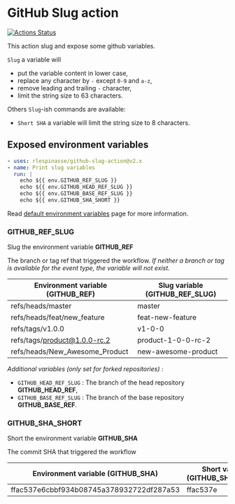 # GitHub Slug action

[![Actions Status](https://github.com/rlespinasse/github-slug-action/workflows/Build/badge.svg)](https://github.com/rlespinasse/github-slug-action/actions)

This action slug and expose some github variables.

`Slug` a variable will

- put the variable content in lower case,
- replace any character by `-` except `0-9` and `a-z`,
- remove leading and trailing `-` character,
- limit the string size to 63 characters.

Others `Slug`-ish commands are available:

- `Short SHA` a variable will limit the string size to 8 characters.

## Exposed environment variables

```yaml
- uses: rlespinasse/github-slug-action@v2.x
- name: Print slug variables
  run: |
    echo ${{ env.GITHUB_REF_SLUG }}
    echo ${{ env.GITHUB_HEAD_REF_SLUG }}
    echo ${{ env.GITHUB_BASE_REF_SLUG }}
    echo ${{ env.GITHUB_SHA_SHORT }}
```

Read [default environment variables](https://help.github.com/en/actions/configuring-and-managing-workflows/using-environment-variables#default-environment-variables) page for more information.

### GITHUB_REF_SLUG

Slug the environment variable **GITHUB_REF**

The branch or tag ref that triggered the workflow.
_If neither a branch or tag is available for the event type, the variable will not exist._

| Environment variable (GITHUB_REF) | Slug variable (GITHUB_REF_SLUG) |
|-----------------------------------|---------------------------------|
| refs/heads/master                 | master                          |
| refs/heads/feat/new_feature       | feat-new-feature                |
| refs/tags/v1.0.0                  | v1-0-0                          |
| refs/tags/product@1.0.0-rc.2      | product-1-0-0-rc-2              |
| refs/heads/New_Awesome_Product    | new-awesome-product             |

_Additional variables (only set for forked repositories) :_

- `GITHUB_HEAD_REF_SLUG` : The branch of the head repository **GITHUB_HEAD_REF**,
- `GITHUB_BASE_REF_SLUG` : The branch of the base repository **GITHUB_BASE_REF**.

### GITHUB_SHA_SHORT

Short the environment variable **GITHUB_SHA**

The commit SHA that triggered the workflow

| Environment variable (GITHUB_SHA)        | Short variable (GITHUB_SHA_SHORT) |
|------------------------------------------|-----------------------------------|
| ffac537e6cbbf934b08745a378932722df287a53 | ffac537e                          |

